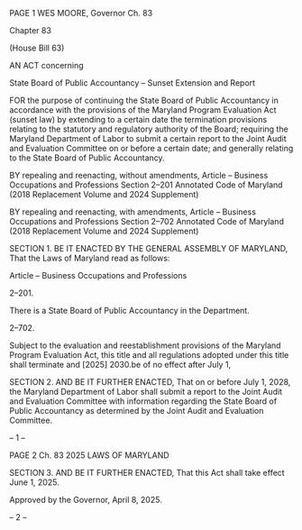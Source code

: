 PAGE 1
WES MOORE, Governor Ch. 83

Chapter 83

(House Bill 63)

AN ACT concerning

State Board of Public Accountancy – Sunset Extension and Report

FOR the purpose of continuing the State Board of Public Accountancy in accordance with
the provisions of the Maryland Program Evaluation Act (sunset law) by extending to
a certain date the termination provisions relating to the statutory and regulatory
authority of the Board; requiring the Maryland Department of Labor to submit a
certain report to the Joint Audit and Evaluation Committee on or before a certain
date; and generally relating to the State Board of Public Accountancy.

BY repealing and reenacting, without amendments,
Article – Business Occupations and Professions
Section 2–201
Annotated Code of Maryland
(2018 Replacement Volume and 2024 Supplement)

BY repealing and reenacting, with amendments,
Article – Business Occupations and Professions
Section 2–702
Annotated Code of Maryland
(2018 Replacement Volume and 2024 Supplement)

SECTION 1. BE IT ENACTED BY THE GENERAL ASSEMBLY OF MARYLAND,
That the Laws of Maryland read as follows:

Article – Business Occupations and Professions

2–201.

There is a State Board of Public Accountancy in the Department.

2–702.

Subject to the evaluation and reestablishment provisions of the Maryland Program
Evaluation Act, this title and all regulations adopted under this title shall terminate and
[2025] 2030.be of no effect after July 1,

SECTION 2. AND BE IT FURTHER ENACTED, That on or before July 1, 2028, the
Maryland Department of Labor shall submit a report to the Joint Audit and Evaluation
Committee with information regarding the State Board of Public Accountancy as
determined by the Joint Audit and Evaluation Committee.

– 1 –

PAGE 2
Ch. 83 2025 LAWS OF MARYLAND

SECTION 3. AND BE IT FURTHER ENACTED, That this Act shall take effect June
1, 2025.

Approved by the Governor, April 8, 2025.

– 2 –